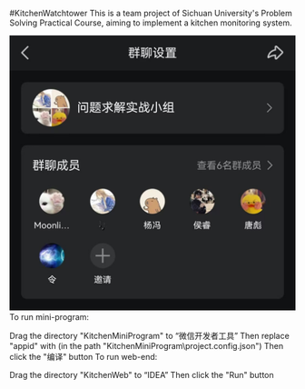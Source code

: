 #KitchenWatchtower
This is a team project of Sichuan University's Problem Solving Practical Course, aiming to implement a kitchen monitoring system.

<img src="page/Composition.jpg" />
To run mini-program:

Drag the directory "KitchenMiniProgram" to “微信开发者工具”
Then replace "appid" with <your-app-id> (in the path "KitchenMiniProgram\project.config.json")
Then click the "编译" button
To run web-end:

Drag the directory "KitchenWeb" to “IDEA”
Then click the "Run" button